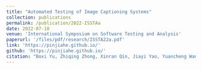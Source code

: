 ```yaml
---
title: "Automated Testing of Image Captioning Systems"
collection: publications
permalink: /publication/2022-ISSTAa
date: 2022-07-18
venue: 'International Symposium on Software Testing and Analysis'
paperurl: '/files/pdf/research/ISSTA22a.pdf'
link: 'https://pinjiahe.github.io/'
github: 'https://pinjiahe.github.io/'
citation: "Boxi Yu, Zhiqing Zhong, Xinran Qin, Jiayi Yao, Yuancheng Wang, Pinjia He. <br><i>ISSTA'22: International Symposium on Software Testing and Analysis</i>"
---
```

